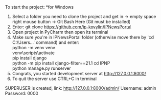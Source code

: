 To start the project: 
*for Windows
1. Select a folder you need to clone the project and get in -> empty space right mouse button -> Git Bash Here (Git must be installed)
2. Enter:
git clone https://github.com/ip-kovylin/IPNewsPortal
3. Open project in PyCharm then open its terminal
4. Make sure you're in IPNewsPortal folder (otherwise move there by 'cd C:\Users\...' command) and enter:  
python -m venv venv  
venv\scripts\activate  
pip install django  
python -m pip install django-filter==21.1
cd IPNP  
python manage.py runserver  
5. Congrats, you started development server at http://127.0.0.1:8000/
6. To quit the server use CTRL+C in terminal


SUPERUSER is created, link: 
http://127.0.0.1:8000/admin/
Username: admin
Password: 0000
